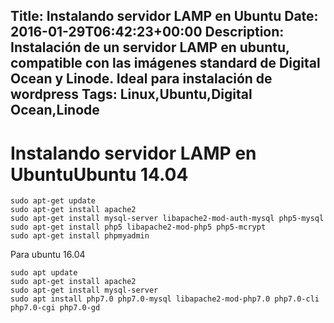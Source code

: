 Title: Instalando servidor LAMP en Ubuntu
Date: 2016-01-29T06:42:23+00:00
Description: Instalación de un servidor LAMP en ubuntu, compatible con las imágenes standard de Digital Ocean y Linode. Ideal para instalación de wordpress
Tags: Linux,Ubuntu,Digital Ocean,Linode
---
# Instalando servidor LAMP en UbuntuUbuntu 14.04

```
sudo apt-get update
sudo apt-get install apache2
sudo apt-get install mysql-server libapache2-mod-auth-mysql php5-mysql
sudo apt-get install php5 libapache2-mod-php5 php5-mcrypt
sudo apt-get install phpmyadmin
```


Para ubuntu 16.04

```
sudo apt update
sudo apt-get install apache2
sudo apt-get install mysql-server 
sudo apt install php7.0 php7.0-mysql libapache2-mod-php7.0 php7.0-cli php7.0-cgi php7.0-gd 
```